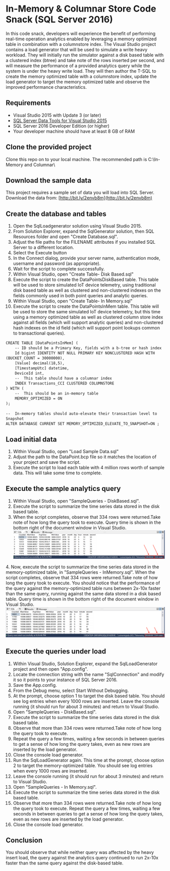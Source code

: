 # In-Memory & Columnar Store Code Snack (SQL Server 2016)
In this code snack, developers will experience the benefit of performing real-time operation analytics enabled by leveraging a memory optimized table in combination with a columnstore index. The Visual Studio project contains a load generator that will be used to simulate a write heavy workload. They will initially run the simulator against a disk based table with a clustered index (btree) and take note of the rows inserted per second, and will measure the performance of a provided analytics query while the system is under the heavy write load. They will then author the T-SQL to create the memory optimized table with a columnstore index, update the load generator to target the memory optimized table and observe the improved performance characteristics.

## Requirements
- Visual Studio 2015 with Update 3 (or later)
- [SQL Server Data Tools for Visual Studio 2015](https://msdn.microsoft.com/en-us/mt186501) 
- SQL Server 2016 Developer Edition (or higher)
- Your developer machine should have at least 8 GB of RAM

## Clone the provided project
Clone this repo on to your local machine.
The recommended path is C:\In-Memory and Columnar\

## Download the sample data
This project requires a sample set of data you will load into SQL Server.
Download the data from: [http://bit.ly/2envb8m](http://bit.ly/2envb8m)

## Create the database and tables
1. Open the SqlLoadgenerator solution using Visual Studio 2015.
2. From Solution Explorer, expand the SqlGenerator solution, then SQL Resources folder and open "Create Database.sql".
3. Adjust the file paths for the FILENAME attributes if you installed SQL Server to a different location.
4. Select the Execute button
5. In the Connect dialog, provide your server name, authentication mode, username and password (as appropriate).
6. Wait for the script to complete successfully.
7. Within Visual Studio, open "Create Table- Disk Based.sql"
8. Execute the script to create the DataPointsDiskBased table.
This table  will be used to store simulated IoT device telemetry, using traditional disk based table as well as clustered and non-clustered indexes on the fields commonly used in both point queries and analytic queries.
9. Within Visual Studio, open "Create Table- In Memory.sql"
10. Execute the script to create the DataPointsInMem table.
This table will be used to store the same simulated IoT device telemetry, but this time using a memory optimized table as well as clustered column store index against all fields (which will support analytic queries) and non-clustered hash indexes on the id field (which will support point lookups common to transactional queries).
```
CREATE TABLE [DataPointsInMem] (
	-- ID should be a Primary Key, fields with a b-tree or hash index
	Id bigint IDENTITY NOT NULL PRIMARY KEY NONCLUSTERED HASH WITH (BUCKET_COUNT = 30000000),
	[Value] decimal(18,5),
	[TimestampUtc] datetime,
	DeviceId int,
	--  This table should have a columnar index
	INDEX Transactions_CCI CLUSTERED COLUMNSTORE
) WITH (
	--  This should be an in-memory table
	MEMORY_OPTIMIZED = ON
);

--  In-memory tables should auto-elevate their transaction level to Snapshot
ALTER DATABASE CURRENT SET MEMORY_OPTIMIZED_ELEVATE_TO_SNAPSHOT=ON ; 
```

## Load initial data

1. Within Visual Studio, open "Load Sample Data.sql"
2. Adjust the path to the DataPoint.bcp file so it matches the location of your project and save the script.
3. Execute the script to load each table with 4 million rows worth of sample data. This will take some time to complete.

## Execute the sample analytics query

1. Within Visual Studio, open "SampleQueries - DiskBased.sql".
2. Execute the script to summarize the time series data stored in the disk based table.
3. When the script completes, observe that 334 rows were returned.Take note of how long the query took to execute. Query time is shown in the bottom right of the document window in Visual Studio.
![alt text][Disk Based Results]

[Disk Based Results]: Images/DiskBasedResults.png "Disk Based Results"
4. Now, execute the script to summarize the time series data stored in the memory-optimized table, in "SampleQueries - InMemory.sql".
When the script completes, observe that 334 rows were returned.Take note of how long the query took to execute.
You should notice that the performance of the query against the memory-optimized table runs between 2x-10x faster than the same query, running against the same data stored in a disk based table. Query time is shown in the bottom right of the document window in Visual Studio.
![alt text][In-Memory Results]

[In-Memory Results]: Images/InMemoryResults.png "In-Memory Results"

## Execute the queries under load

1. Within Visual Studio, Solution Explorer, expand the SqlLoadGenerator project and then open "App.config".
2. Locate the connection string with the name "SqlConnection" and modify it so it points to your instance of SQL Server 2016.
3. Save the App.config.
4. From the Debug menu, select Start Without Debugging.
5. At the prompt, choose option 1 to target the disk based table.
You should see log entries when every 1000 rows are inserted.
Leave the console running (it should run for about 3 minutes) and return to Visual Studio.
6. Open "SampleQueries - DiskBased.sql".
7. Execute the script to summarize the time series data stored in the disk based table.
8. Observe that more than 334 rows were returned.Take note of how long the query took to execute.
9. Repeat the query a few times, waiting a few seconds in between queries to get a sense of how long the query takes, even as new rows are inserted by the load generator.
10. Close the console load generator.
11. Run the SqlLoadGenerator again.
This time at the prompt, choose option 2 to target the memory-optimized table.
You should see log entries when every 1000 rows are inserted.
12. Leave the console running (it should run for about 3 minutes) and return to Visual Studio.
13. Open "SampleQueries - In Memory.sql".
14. Execute the script to summarize the time series data stored in the disk based table.
15. Observe that more than 334 rows were returned.Take note of how long the query took to execute.
Repeat the query a few times, waiting a few seconds in between queries to get a sense of how long the query takes, even as new rows are inserted by the load generator.
16. Close the console load generator.

## Conclusion
You should observe that while neither query was affected by the heavy insert load, the query against the analytics query continued to run 2x-10x faster than the same query against the disk-based table.